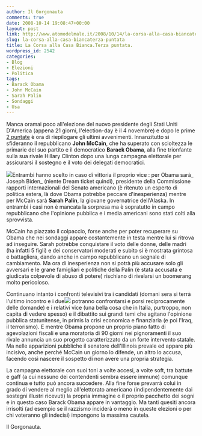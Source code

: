 ```yaml
---
author: Il Gorgonauta
comments: true
date: 2008-10-14 19:08:47+00:00
layout: post
link: http://www.atomodelmale.it/2008/10/14/la-corsa-alla-casa-biancaterza-puntata/
slug: la-corsa-alla-casa-biancaterza-puntata
title: La Corsa alla Casa Bianca.Terza puntata.
wordpress_id: 2542
categories:
- Blog
- Elezioni
- Politica
tags:
- Barack Obama
- John McCain
- Sarah Palin
- Sondaggi
- Usa
---
```


Manca oramai poco all'elezione del nuovo presidente degli Stati Uniti D'America (appena 21 giorni, l'election-day è il 4 novembre) e dopo le prime [2 puntate](http://www.atomodelmale.it/2008/02/10/la-corsa-alla-casa-bianca-seconda-puntata/) è ora di riepilogare gli ultimi avvenimenti. Innanzitutto si sfideranno il repubblicano **John McCain**, che ha superato con scioltezza le primarie del suo partito e il democratico **Barack Obama**, alla fine trionfante sulla sua rivale Hillary Clinton dopo una lunga campagna elettorale per assicurarsi il sostegno e il voto dei delegati democratici.

![](http://www.atomodelmale.it/wp-content/uploads/2008/10/barack-obama1.jpg)Entrambi hanno scelto in caso di vittoria il proprio vice : per Obama sarà_ Joseph Biden_ (niente Dream ticket quindi), presidente della Commissione rapporti internazionali del Senato americano (è ritenuto un esperto di politica estera, là dove Obama potrebbe peccare d'inesperienza) mentre per McCain sarà **Sarah Palin**, la giovane governatrice dell'Alaska. In entrambi i casi non è mancata la sorpresa ma è sopratutto in campo repubblicano che l'opinione pubblica e i media americani sono stati colti alla sprovvista.

McCain ha piazzato il colpaccio, forse anche per poter recuperare su Obama che nei sondaggi appare costantemente in testa mentre lui si ritrova ad inseguire. Sarah potrebbe conquistare il voto delle donne, delle madri (ha infatti 5 figli) e dei conservatori moderati e subito si è mostrata grintosa e battagliera, dando anche in campo repubblicano un segnale di cambiamento. Ma ora di inesperienza non si potrà più accusare solo gli avversari e le grane famigliari e politiche della Palin (è stata accusata e giudicata colpevole di abuso di potere) rischiano di rivelarsi un boomerang molto pericoloso.

<!-- more -->


Continuano intanto i confronti televisivi tra i candidati (domani sera si terrà l'ultimo incontro e i due![](http://www.atomodelmale.it/wp-content/uploads/2008/10/sarah_palin2-223x300.jpg) potranno confrontarsi e porsi reciprocamente delle domande) e i relativi vice (una bella cosa che in Italia, purtroppo, non capita di vedere spesso) e il dibattito sui grandi temi che agitano l'opinione pubblica statunitense, in primis la crisi economica e finanziaria (e poi l'Iraq, il terrorismo). E mentre Obama propone un proprio piano fatto di agevolazioni fiscali e una moratoria di 90 giorni nei pignoramenti il suo rivale annuncia un suo progetto caratterizzato da un forte intervento statale. Ma nelle apparizioni pubbliche il senatore dell'Illinois prevale ed appare più incisivo, anche perché McCain un giorno lo difende, un altro lo accusa, facendo così nascere il sospetto di non avere una propria strategia.

La campagna elettorale con suoi toni a volte accesi, a volte soft, tra battute e gaff (a cui nessuno dei contendenti sembra essere immune) comunque continua e tutto può ancora succedere. Alla fine forse prevarrà colui in grado di vendere al meglio all'elettorato americano (indipendentemente dai sostegni illustri ricevuti) la propria immagine o il proprio pacchetto dei sogni e in questo caso Barack Obama appare in vantaggio. Ma tanti quesiti ancora irrisolti (ad esempio se il razzismo inciderà o meno in queste elezioni o per chi voteranno gli indecisi) impongono la massima cautela.

Il Gorgonauta.
